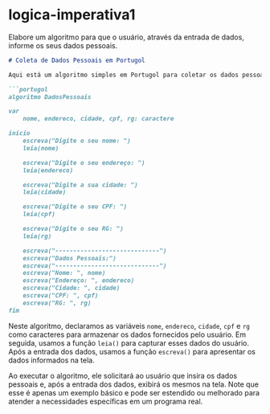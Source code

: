 # logica-imperativa1
Elabore um algoritmo para que o usuário, através da entrada de dados, informe os seus dados pessoais.


```markdown
# Coleta de Dados Pessoais em Portugol

Aqui está um algoritmo simples em Portugol para coletar os dados pessoais do usuário e apresentá-los na tela:

```portugol
algoritmo DadosPessoais

var
    nome, endereco, cidade, cpf, rg: caractere

inicio
    escreva("Digite o seu nome: ")
    leia(nome)

    escreva("Digite o seu endereço: ")
    leia(endereco)

    escreva("Digite a sua cidade: ")
    leia(cidade)

    escreva("Digite o seu CPF: ")
    leia(cpf)

    escreva("Digite o seu RG: ")
    leia(rg)

    escreva("-----------------------------")
    escreva("Dados Pessoais:")
    escreva("-----------------------------")
    escreva("Nome: ", nome)
    escreva("Endereço: ", endereco)
    escreva("Cidade: ", cidade)
    escreva("CPF: ", cpf)
    escreva("RG: ", rg)
fim
```

Neste algoritmo, declaramos as variáveis `nome`, `endereco`, `cidade`, `cpf` e `rg` como caracteres para armazenar os dados fornecidos pelo usuário. Em seguida, usamos a função `leia()` para capturar esses dados do usuário. Após a entrada dos dados, usamos a função `escreva()` para apresentar os dados informados na tela.

Ao executar o algoritmo, ele solicitará ao usuário que insira os dados pessoais e, após a entrada dos dados, exibirá os mesmos na tela. Note que esse é apenas um exemplo básico e pode ser estendido ou melhorado para atender a necessidades específicas em um programa real.
```
